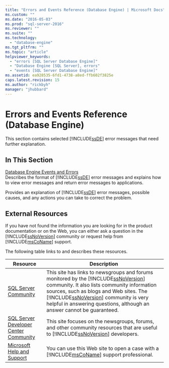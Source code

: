 ```yaml
---
title: "Errors and Events Reference (Database Engine) | Microsoft Docs"
ms.custom: ""
ms.date: "2016-05-03"
ms.prod: "sql-server-2016"
ms.reviewer: ""
ms.suite: ""
ms.technology: 
  - "database-engine"
ms.tgt_pltfrm: ""
ms.topic: "article"
helpviewer_keywords: 
  - "errors [SQL Server Database Engine]"
  - "Database Engine [SQL Server], errors"
  - "events [SQL Server Database Engine]"
ms.assetid: ea928535-6fd1-4738-a8ed-ffb602f3825e
caps.latest.revision: 15
ms.author: "rickbyh"
manager: "jhubbard"
---
```

# Errors and Events Reference (Database Engine)
  This section contains selected [!INCLUDE[ssDE](../../a9notintoc/includes/ssde-md.md)] error messages that need further explanation.  
  
## In This Section  
 [Database Engine Events and Errors](../../relational-databases/errors-events/database-engine-events-and-errors.md)  
 Describes the format of [!INCLUDE[ssDE](../../a9notintoc/includes/ssde-md.md)] error messages and explains how to view error messages and return error messages to applications.  
  
 Provides an explanation of [!INCLUDE[ssDE](../../a9notintoc/includes/ssde-md.md)] error messages, possible causes, and any actions you can take to correct the problem.  
  
## External Resources  
 If you have not found the information you are looking for in the product documentation or on the Web, you can either ask a question in the [!INCLUDE[ssNoVersion](../../a9notintoc/includes/ssnoversion-md.md)] community or request help from [!INCLUDE[msCoName](../../a9notintoc/includes/msconame-md.md)] support.  
  
 The following table links to and describes these resources.  
  
|Resource|Description|  
|--------------|-----------------|  
|[SQL Server Community](http://go.microsoft.com/fwlink/?LinkId=42455)|This site has links to newsgroups and forums monitored by the [!INCLUDE[ssNoVersion](../../a9notintoc/includes/ssnoversion-md.md)] community. It also lists community information sources, such as blogs and Web sites. The [!INCLUDE[ssNoVersion](../../a9notintoc/includes/ssnoversion-md.md)] community is very helpful in answering questions, although an answer cannot be guaranteed.|  
|[SQL Server Developer Center Community](http://go.microsoft.com/fwlink/?LinkId=42456)|This site focuses on the newsgroups, forums, and other community resources that are useful to [!INCLUDE[ssNoVersion](../../a9notintoc/includes/ssnoversion-md.md)] developers.|  
|[Microsoft Help and Support](http://go.microsoft.com/fwlink/?linkid=16419)|You can use this Web site to open a case with a [!INCLUDE[msCoName](../../a9notintoc/includes/msconame-md.md)] support professional.|  
  
  